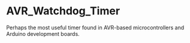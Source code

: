 # AVR_Watchdog_Timer
Perhaps the most useful timer found in AVR-based microcontrollers and Arduino development boards.
